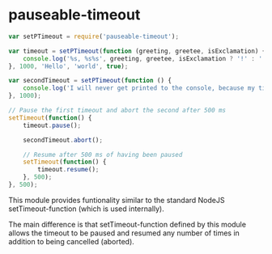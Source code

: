 # pauseable-timeout

```js
var setPTimeout = require('pauseable-timeout');

var timeout = setPTimeout(function (greeting, greetee, isExclamation) {
	console.log('%s, %s%s', greeting, greetee, isExclamation ? '!' : '.');
}, 1000, 'Hello', 'world', true);

var secondTimeout = setPTimeout(function () {
	console.log('I will never get printed to the console, because my timeout will get aborted. :(');
}, 1000);

// Pause the first timeout and abort the second after 500 ms
setTimeout(function() {
	timeout.pause();

	secondTimeout.abort();

	// Resume after 500 ms of having been paused
	setTimeout(function() {
		timeout.resume();
	}, 500);
}, 500);
```

This module provides funtionality similar to the standard NodeJS setTimeout-function (which is used internally).

The main difference is that setTimeout-function defined by this module allows the timeout to be paused and resumed any number of times in addition to being cancelled (aborted).